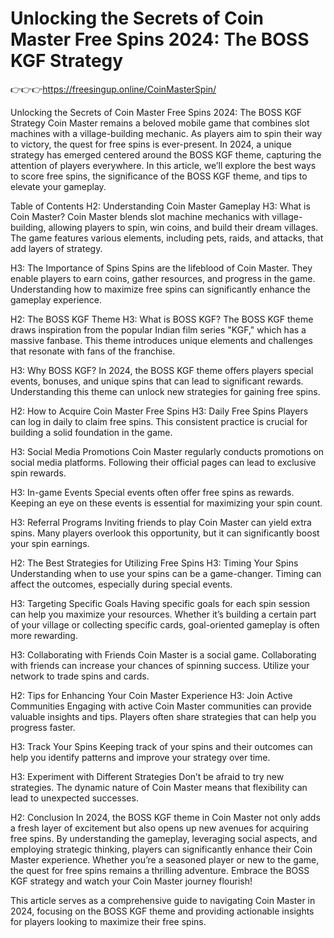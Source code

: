 # Unlocking the Secrets of Coin Master Free Spins 2024: The BOSS KGF Strategy


👉👉👉https://freesingup.online/CoinMasterSpin/


Unlocking the Secrets of Coin Master Free Spins 2024: The BOSS KGF Strategy
Coin Master remains a beloved mobile game that combines slot machines with a village-building mechanic. As players aim to spin their way to victory, the quest for free spins is ever-present. In 2024, a unique strategy has emerged centered around the BOSS KGF theme, capturing the attention of players everywhere. In this article, we’ll explore the best ways to score free spins, the significance of the BOSS KGF theme, and tips to elevate your gameplay.

Table of Contents
H2: Understanding Coin Master Gameplay
H3: What is Coin Master?
Coin Master blends slot machine mechanics with village-building, allowing players to spin, win coins, and build their dream villages. The game features various elements, including pets, raids, and attacks, that add layers of strategy.

H3: The Importance of Spins
Spins are the lifeblood of Coin Master. They enable players to earn coins, gather resources, and progress in the game. Understanding how to maximize free spins can significantly enhance the gameplay experience.

H2: The BOSS KGF Theme
H3: What is BOSS KGF?
The BOSS KGF theme draws inspiration from the popular Indian film series "KGF," which has a massive fanbase. This theme introduces unique elements and challenges that resonate with fans of the franchise.

H3: Why BOSS KGF?
In 2024, the BOSS KGF theme offers players special events, bonuses, and unique spins that can lead to significant rewards. Understanding this theme can unlock new strategies for gaining free spins.

H2: How to Acquire Coin Master Free Spins
H3: Daily Free Spins
Players can log in daily to claim free spins. This consistent practice is crucial for building a solid foundation in the game.

H3: Social Media Promotions
Coin Master regularly conducts promotions on social media platforms. Following their official pages can lead to exclusive spin rewards.

H3: In-game Events
Special events often offer free spins as rewards. Keeping an eye on these events is essential for maximizing your spin count.

H3: Referral Programs
Inviting friends to play Coin Master can yield extra spins. Many players overlook this opportunity, but it can significantly boost your spin earnings.

H2: The Best Strategies for Utilizing Free Spins
H3: Timing Your Spins
Understanding when to use your spins can be a game-changer. Timing can affect the outcomes, especially during special events.

H3: Targeting Specific Goals
Having specific goals for each spin session can help you maximize your resources. Whether it’s building a certain part of your village or collecting specific cards, goal-oriented gameplay is often more rewarding.

H3: Collaborating with Friends
Coin Master is a social game. Collaborating with friends can increase your chances of spinning success. Utilize your network to trade spins and cards.

H2: Tips for Enhancing Your Coin Master Experience
H3: Join Active Communities
Engaging with active Coin Master communities can provide valuable insights and tips. Players often share strategies that can help you progress faster.

H3: Track Your Spins
Keeping track of your spins and their outcomes can help you identify patterns and improve your strategy over time.

H3: Experiment with Different Strategies
Don’t be afraid to try new strategies. The dynamic nature of Coin Master means that flexibility can lead to unexpected successes.

H2: Conclusion
In 2024, the BOSS KGF theme in Coin Master not only adds a fresh layer of excitement but also opens up new avenues for acquiring free spins. By understanding the gameplay, leveraging social aspects, and employing strategic thinking, players can significantly enhance their Coin Master experience. Whether you’re a seasoned player or new to the game, the quest for free spins remains a thrilling adventure. Embrace the BOSS KGF strategy and watch your Coin Master journey flourish!

This article serves as a comprehensive guide to navigating Coin Master in 2024, focusing on the BOSS KGF theme and providing actionable insights for players looking to maximize their free spins.
